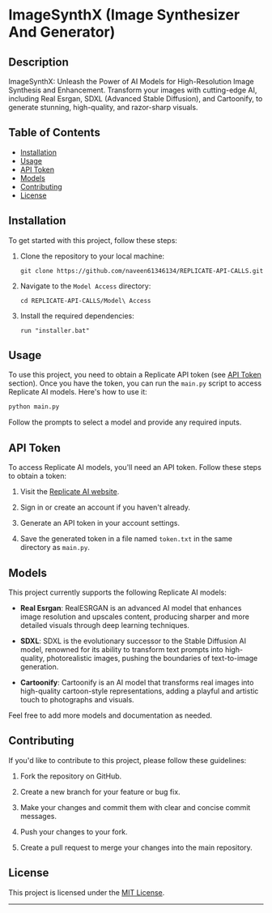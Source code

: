# ImageSynthX (Image Synthesizer And Generator)

## Description

ImageSynthX: Unleash the Power of AI Models for High-Resolution Image Synthesis and Enhancement. Transform your images with cutting-edge AI, including Real Esrgan, SDXL (Advanced Stable Diffusion), and Cartoonify, to generate stunning, high-quality, and razor-sharp visuals.

## Table of Contents

- [Installation](#installation)
- [Usage](#usage)
- [API Token](#api-token)
- [Models](#models)
- [Contributing](#contributing)
- [License](#license)

## Installation

To get started with this project, follow these steps:

1. Clone the repository to your local machine:

   ```
   git clone https://github.com/naveen61346134/REPLICATE-API-CALLS.git
   ```

2. Navigate to the `Model Access` directory:

   ```
   cd REPLICATE-API-CALLS/Model\ Access
   ```

3. Install the required dependencies:

   ```
   run "installer.bat"
   ```

## Usage

To use this project, you need to obtain a Replicate API token (see [API Token](#api-token) section). Once you have the token, you can run the `main.py` script to access Replicate AI models. Here's how to use it:

```python
python main.py
```

Follow the prompts to select a model and provide any required inputs.

## API Token

To access Replicate AI models, you'll need an API token. Follow these steps to obtain a token:

1. Visit the [Replicate AI website](https://www.replicate.ai/).

2. Sign in or create an account if you haven't already.

3. Generate an API token in your account settings.

4. Save the generated token in a file named `token.txt` in the same directory as `main.py`.

## Models

This project currently supports the following Replicate AI models:

- **Real Esrgan**: RealESRGAN is an advanced AI model that enhances image resolution and upscales content, producing sharper and more detailed visuals through deep learning techniques.

- **SDXL**: SDXL is the evolutionary successor to the Stable Diffusion AI model, renowned for its ability to transform text prompts into high-quality, photorealistic images, pushing the boundaries of text-to-image generation.

- **Cartoonify**: Cartoonify is an AI model that transforms real images into high-quality cartoon-style representations, adding a playful and artistic touch to photographs and visuals.

Feel free to add more models and documentation as needed.

## Contributing

If you'd like to contribute to this project, please follow these guidelines:

1. Fork the repository on GitHub.

2. Create a new branch for your feature or bug fix.

3. Make your changes and commit them with clear and concise commit messages.

4. Push your changes to your fork.

5. Create a pull request to merge your changes into the main repository.

## License

This project is licensed under the [MIT License](LICENSE).

---
